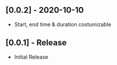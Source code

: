 ## [0.0.2] - 2020-10-10

* Start, end time & duration costumizable

## [0.0.1] - Release

* Initial Release
